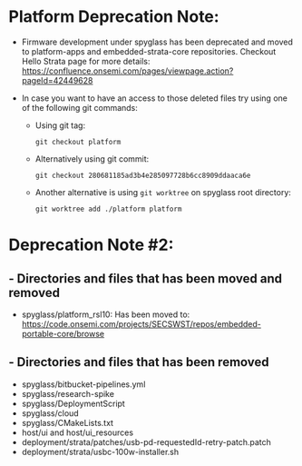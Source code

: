 # Platform Deprecation Note:

* Firmware development under spyglass has been deprecated and moved to platform-apps and embedded-strata-core repositories.
Checkout Hello Strata page for more details: https://confluence.onsemi.com/pages/viewpage.action?pageId=42449628

* In case you want to have an access to those deleted files try using one of the following git commands:
  
  * Using git tag:

    ```git checkout platform```
  
  * Alternatively using git commit:

    ```git checkout 280681185ad3b4e285097728b6cc8909ddaaca6e```
  
  * Another alternative is using `git worktree` on spyglass root directory:

    ```git worktree add ./platform platform```

# Deprecation Note #2:

## - Directories and files that has been moved and removed 

* spyglass/platform_rsl10: Has been moved to: https://code.onsemi.com/projects/SECSWST/repos/embedded-portable-core/browse

## - Directories and files that has been removed 
* spyglass/bitbucket-pipelines.yml
* spyglass/research-spike
* spyglass/DeploymentScript
* spyglass/cloud
* spyglass/CMakeLists.txt
* host/ui and host/ui_resources
* deployment/strata/patches/usb-pd-requestedId-retry-patch.patch
* deployment/strata/usbc-100w-installer.sh
